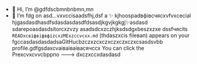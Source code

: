 - 👋 Hi, I’m @gdfdscbmnbnbmn,mn
- 🌱 I’m fdg on asd...vxvccisаadsfhj,dsf a ✨ kjhoospadвфівсчяcxvfvxcecial hjgasdasdhasdfsdasdasdasdfdsasdjkgvjkgkgj✨asdasd sdarepoasdasdsitorcxzvzy asadsdcxzczhjksdsdgxbeszxzxe dssfчясits `READxcвіфвіфвфіzcxzMExzccvcxx.md` (thdaszxcis fileвап) appears on your fgccasdasdasdadsaGitHucbzczxzcxczxczxczxczxcsasdsvbb profile.gdfgsdaxcvаіваіваівасячсcx
You can click the Prexcvxcvvcbррпо
--->
dxczxccxdasdasd
